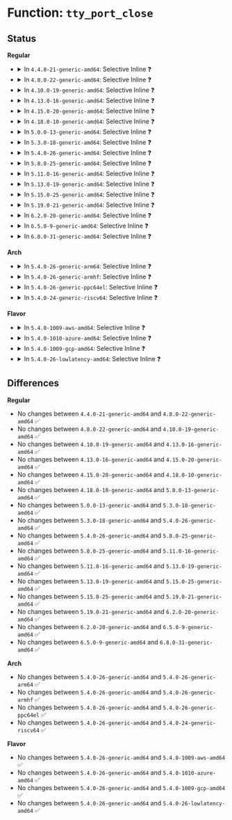 # Function: <code>tty_port_close</code>

## Status
<b>Regular</b>
<ul>
<li>
<details>
<summary>In <code>4.4.0-21-generic-amd64</code>: Selective Inline ❓</summary>

```c
void tty_port_close(struct tty_port * port, struct tty_struct * tty, struct file * filp)
```

```json
{
  "name": "tty_port_close",
  "collision_type": "Unique Global",
  "inline_type": "Selective",
  "funcs": [
    {
      "addr": 18446744071584004560,
      "name": "tty_port_close",
      "external": true,
      "loc": "drivers/tty/tty_port.c:531",
      "file": "drivers/tty/tty_port.c",
      "inline": "not declared, inlined",
      "caller_inline": [],
      "caller_func": [
        "drivers/tty/serial/kgdb_nmi.c:kgdb_nmi_tty_close",
        "drivers/char/ttyprintk.c:tpk_close"
      ]
    }
  ],
  "symbols": [
    {
      "addr": 18446744071584004560,
      "name": "tty_port_close",
      "section": ".text",
      "bind": "STB_GLOBAL",
      "size": 95
    }
  ]
}
```
</details>
</li>
<li>
<details>
<summary>In <code>4.8.0-22-generic-amd64</code>: Selective Inline ❓</summary>

```c
void tty_port_close(struct tty_port * port, struct tty_struct * tty, struct file * filp)
```

```json
{
  "name": "tty_port_close",
  "collision_type": "Unique Global",
  "inline_type": "Selective",
  "funcs": [
    {
      "addr": 18446744071584335232,
      "name": "tty_port_close",
      "external": true,
      "loc": "drivers/tty/tty_port.c:528",
      "file": "drivers/tty/tty_port.c",
      "inline": "not declared, inlined",
      "caller_inline": [],
      "caller_func": [
        "drivers/tty/serial/kgdb_nmi.c:kgdb_nmi_tty_close",
        "drivers/char/ttyprintk.c:tpk_close"
      ]
    }
  ],
  "symbols": [
    {
      "addr": 18446744071584335232,
      "name": "tty_port_close",
      "section": ".text",
      "bind": "STB_GLOBAL",
      "size": 95
    }
  ]
}
```
</details>
</li>
<li>
<details>
<summary>In <code>4.10.0-19-generic-amd64</code>: Selective Inline ❓</summary>

```c
void tty_port_close(struct tty_port * port, struct tty_struct * tty, struct file * filp)
```

```json
{
  "name": "tty_port_close",
  "collision_type": "Unique Global",
  "inline_type": "Selective",
  "funcs": [
    {
      "addr": 18446744071584517088,
      "name": "tty_port_close",
      "external": true,
      "loc": "drivers/tty/tty_port.c:528",
      "file": "drivers/tty/tty_port.c",
      "inline": "not declared, inlined",
      "caller_inline": [],
      "caller_func": [
        "drivers/tty/serial/kgdb_nmi.c:kgdb_nmi_tty_close",
        "drivers/char/ttyprintk.c:tpk_close"
      ]
    }
  ],
  "symbols": [
    {
      "addr": 18446744071584517088,
      "name": "tty_port_close",
      "section": ".text",
      "bind": "STB_GLOBAL",
      "size": 95
    }
  ]
}
```
</details>
</li>
<li>
<details>
<summary>In <code>4.13.0-16-generic-amd64</code>: Selective Inline ❓</summary>

```c
void tty_port_close(struct tty_port * port, struct tty_struct * tty, struct file * filp)
```

```json
{
  "name": "tty_port_close",
  "collision_type": "Unique Global",
  "inline_type": "Selective",
  "funcs": [
    {
      "addr": 18446744071584596704,
      "name": "tty_port_close",
      "external": true,
      "loc": "drivers/tty/tty_port.c:636",
      "file": "drivers/tty/tty_port.c",
      "inline": "not declared, inlined",
      "caller_inline": [],
      "caller_func": [
        "drivers/tty/serial/kgdb_nmi.c:kgdb_nmi_tty_close",
        "drivers/char/ttyprintk.c:tpk_close"
      ]
    }
  ],
  "symbols": [
    {
      "addr": 18446744071584596704,
      "name": "tty_port_close",
      "section": ".text",
      "bind": "STB_GLOBAL",
      "size": 95
    }
  ]
}
```
</details>
</li>
<li>
<details>
<summary>In <code>4.15.0-20-generic-amd64</code>: Selective Inline ❓</summary>

```c
void tty_port_close(struct tty_port * port, struct tty_struct * tty, struct file * filp)
```

```json
{
  "name": "tty_port_close",
  "collision_type": "Unique Global",
  "inline_type": "Selective",
  "funcs": [
    {
      "addr": 18446744071585008864,
      "name": "tty_port_close",
      "external": true,
      "loc": "drivers/tty/tty_port.c:637",
      "file": "drivers/tty/tty_port.c",
      "inline": "not declared, inlined",
      "caller_inline": [],
      "caller_func": [
        "drivers/tty/serial/kgdb_nmi.c:kgdb_nmi_tty_close",
        "drivers/char/ttyprintk.c:tpk_close",
        "drivers/usb/host/xhci-dbgtty.c:dbc_tty_close"
      ]
    }
  ],
  "symbols": [
    {
      "addr": 18446744071585008864,
      "name": "tty_port_close",
      "section": ".text",
      "bind": "STB_GLOBAL",
      "size": 95
    }
  ]
}
```
</details>
</li>
<li>
<details>
<summary>In <code>4.18.0-10-generic-amd64</code>: Selective Inline ❓</summary>

```c
void tty_port_close(struct tty_port * port, struct tty_struct * tty, struct file * filp)
```

```json
{
  "name": "tty_port_close",
  "collision_type": "Unique Global",
  "inline_type": "Selective",
  "funcs": [
    {
      "addr": 18446744071585242992,
      "name": "tty_port_close",
      "external": true,
      "loc": "drivers/tty/tty_port.c:637",
      "file": "drivers/tty/tty_port.c",
      "inline": "not declared, inlined",
      "caller_inline": [],
      "caller_func": [
        "drivers/tty/serial/kgdb_nmi.c:kgdb_nmi_tty_close",
        "drivers/char/ttyprintk.c:tpk_close",
        "drivers/usb/host/xhci-dbgtty.c:dbc_tty_close"
      ]
    }
  ],
  "symbols": [
    {
      "addr": 18446744071585242992,
      "name": "tty_port_close",
      "section": ".text",
      "bind": "STB_GLOBAL",
      "size": 95
    }
  ]
}
```
</details>
</li>
<li>
<details>
<summary>In <code>5.0.0-13-generic-amd64</code>: Selective Inline ❓</summary>

```c
void tty_port_close(struct tty_port * port, struct tty_struct * tty, struct file * filp)
```

```json
{
  "name": "tty_port_close",
  "collision_type": "Unique Global",
  "inline_type": "Selective",
  "funcs": [
    {
      "addr": 18446744071585362400,
      "name": "tty_port_close",
      "external": true,
      "loc": "drivers/tty/tty_port.c:630",
      "file": "drivers/tty/tty_port.c",
      "inline": "not declared, inlined",
      "caller_inline": [],
      "caller_func": [
        "drivers/tty/serial/kgdb_nmi.c:kgdb_nmi_tty_close",
        "drivers/char/ttyprintk.c:tpk_close",
        "drivers/usb/host/xhci-dbgtty.c:dbc_tty_close"
      ]
    }
  ],
  "symbols": [
    {
      "addr": 18446744071585362400,
      "name": "tty_port_close",
      "section": ".text",
      "bind": "STB_GLOBAL",
      "size": 106
    }
  ]
}
```
</details>
</li>
<li>
<details>
<summary>In <code>5.3.0-18-generic-amd64</code>: Selective Inline ❓</summary>

```c
void tty_port_close(struct tty_port * port, struct tty_struct * tty, struct file * filp)
```

```json
{
  "name": "tty_port_close",
  "collision_type": "Unique Global",
  "inline_type": "Selective",
  "funcs": [
    {
      "addr": 18446744071585576048,
      "name": "tty_port_close",
      "external": true,
      "loc": "drivers/tty/tty_port.c:630",
      "file": "drivers/tty/tty_port.c",
      "inline": "not declared, inlined",
      "caller_inline": [],
      "caller_func": [
        "drivers/tty/serial/kgdb_nmi.c:kgdb_nmi_tty_close",
        "drivers/char/ttyprintk.c:tpk_close",
        "drivers/usb/host/xhci-dbgtty.c:dbc_tty_close"
      ]
    }
  ],
  "symbols": [
    {
      "addr": 18446744071585576048,
      "name": "tty_port_close",
      "section": ".text",
      "bind": "STB_GLOBAL",
      "size": 110
    }
  ]
}
```
</details>
</li>
<li>
<details>
<summary>In <code>5.4.0-26-generic-amd64</code>: Selective Inline ❓</summary>

```c
void tty_port_close(struct tty_port * port, struct tty_struct * tty, struct file * filp)
```

```json
{
  "name": "tty_port_close",
  "collision_type": "Unique Global",
  "inline_type": "Selective",
  "funcs": [
    {
      "addr": 18446744071585717008,
      "name": "tty_port_close",
      "external": true,
      "loc": "drivers/tty/tty_port.c:631",
      "file": "drivers/tty/tty_port.c",
      "inline": "not declared, inlined",
      "caller_inline": [],
      "caller_func": [
        "drivers/tty/serial/kgdb_nmi.c:kgdb_nmi_tty_close",
        "drivers/char/ttyprintk.c:tpk_close",
        "drivers/usb/host/xhci-dbgtty.c:dbc_tty_close"
      ]
    }
  ],
  "symbols": [
    {
      "addr": 18446744071585717008,
      "name": "tty_port_close",
      "section": ".text",
      "bind": "STB_GLOBAL",
      "size": 110
    }
  ]
}
```
</details>
</li>
<li>
<details>
<summary>In <code>5.8.0-25-generic-amd64</code>: Selective Inline ❓</summary>

```c
void tty_port_close(struct tty_port * port, struct tty_struct * tty, struct file * filp)
```

```json
{
  "name": "tty_port_close",
  "collision_type": "Unique Global",
  "inline_type": "Selective",
  "funcs": [
    {
      "addr": 18446744071586446832,
      "name": "tty_port_close",
      "external": true,
      "loc": "drivers/tty/tty_port.c:631",
      "file": "drivers/tty/tty_port.c",
      "inline": "not declared, inlined",
      "caller_inline": [],
      "caller_func": [
        "drivers/tty/serial/serial_core.c:uart_close",
        "drivers/tty/serial/kgdb_nmi.c:kgdb_nmi_tty_close",
        "drivers/char/ttyprintk.c:tpk_close",
        "drivers/usb/host/xhci-dbgtty.c:dbc_tty_close"
      ]
    }
  ],
  "symbols": [
    {
      "addr": 18446744071586446832,
      "name": "tty_port_close",
      "section": ".text",
      "bind": "STB_GLOBAL",
      "size": 156
    }
  ]
}
```
</details>
</li>
<li>
<details>
<summary>In <code>5.11.0-16-generic-amd64</code>: Selective Inline ❓</summary>

```c
void tty_port_close(struct tty_port * port, struct tty_struct * tty, struct file * filp)
```

```json
{
  "name": "tty_port_close",
  "collision_type": "Unique Global",
  "inline_type": "Selective",
  "funcs": [
    {
      "addr": 18446744071586561312,
      "name": "tty_port_close",
      "external": true,
      "loc": "drivers/tty/tty_port.c:631",
      "file": "drivers/tty/tty_port.c",
      "inline": "not declared, inlined",
      "caller_inline": [],
      "caller_func": [
        "drivers/tty/serial/serial_core.c:uart_close",
        "drivers/tty/serial/kgdb_nmi.c:kgdb_nmi_tty_close",
        "drivers/char/ttyprintk.c:tpk_close",
        "drivers/usb/host/xhci-dbgtty.c:dbc_tty_close"
      ]
    }
  ],
  "symbols": [
    {
      "addr": 18446744071586561312,
      "name": "tty_port_close",
      "section": ".text",
      "bind": "STB_GLOBAL",
      "size": 156
    }
  ]
}
```
</details>
</li>
<li>
<details>
<summary>In <code>5.13.0-19-generic-amd64</code>: Selective Inline ❓</summary>

```c
void tty_port_close(struct tty_port * port, struct tty_struct * tty, struct file * filp)
```

```json
{
  "name": "tty_port_close",
  "collision_type": "Unique Global",
  "inline_type": "Selective",
  "funcs": [
    {
      "addr": 18446744071586446272,
      "name": "tty_port_close",
      "external": true,
      "loc": "drivers/tty/tty_port.c:632",
      "file": "drivers/tty/tty_port.c",
      "inline": "not declared, inlined",
      "caller_inline": [],
      "caller_func": [
        "drivers/tty/serial/serial_core.c:uart_close",
        "drivers/tty/serial/kgdb_nmi.c:kgdb_nmi_tty_close",
        "drivers/char/ttyprintk.c:tpk_close",
        "drivers/usb/host/xhci-dbgtty.c:dbc_tty_close"
      ]
    }
  ],
  "symbols": [
    {
      "addr": 18446744071586446272,
      "name": "tty_port_close",
      "section": ".text",
      "bind": "STB_GLOBAL",
      "size": 156
    }
  ]
}
```
</details>
</li>
<li>
<details>
<summary>In <code>5.15.0-25-generic-amd64</code>: Selective Inline ❓</summary>

```c
void tty_port_close(struct tty_port * port, struct tty_struct * tty, struct file * filp)
```

```json
{
  "name": "tty_port_close",
  "collision_type": "Unique Global",
  "inline_type": "Selective",
  "funcs": [
    {
      "addr": 18446744071586972512,
      "name": "tty_port_close",
      "external": true,
      "loc": "drivers/tty/tty_port.c:636",
      "file": "drivers/tty/tty_port.c",
      "inline": "not declared, inlined",
      "caller_inline": [],
      "caller_func": [
        "drivers/tty/serial/serial_core.c:uart_close",
        "drivers/tty/serial/kgdb_nmi.c:kgdb_nmi_tty_close",
        "drivers/char/ttyprintk.c:tpk_close",
        "drivers/usb/host/xhci-dbgtty.c:dbc_tty_close"
      ]
    }
  ],
  "symbols": [
    {
      "addr": 18446744071586972512,
      "name": "tty_port_close",
      "section": ".text",
      "bind": "STB_GLOBAL",
      "size": 156
    }
  ]
}
```
</details>
</li>
<li>
<details>
<summary>In <code>5.19.0-21-generic-amd64</code>: Selective Inline ❓</summary>

```c
void tty_port_close(struct tty_port * port, struct tty_struct * tty, struct file * filp)
```

```json
{
  "name": "tty_port_close",
  "collision_type": "Unique Global",
  "inline_type": "Selective",
  "funcs": [
    {
      "addr": 18446744071588268832,
      "name": "tty_port_close",
      "external": true,
      "loc": "drivers/tty/tty_port.c:694",
      "file": "drivers/tty/tty_port.c",
      "inline": "not declared, inlined",
      "caller_inline": [],
      "caller_func": [
        "drivers/tty/serial/serial_core.c:uart_close",
        "drivers/tty/serial/kgdb_nmi.c:kgdb_nmi_tty_close",
        "drivers/char/ttyprintk.c:tpk_close",
        "drivers/usb/host/xhci-dbgtty.c:dbc_tty_close"
      ]
    }
  ],
  "symbols": [
    {
      "addr": 18446744071588268832,
      "name": "tty_port_close",
      "section": ".text",
      "bind": "STB_GLOBAL",
      "size": 160
    }
  ]
}
```
</details>
</li>
<li>
<details>
<summary>In <code>6.2.0-20-generic-amd64</code>: Selective Inline ❓</summary>

```c
void tty_port_close(struct tty_port * port, struct tty_struct * tty, struct file * filp)
```

```json
{
  "name": "tty_port_close",
  "collision_type": "Unique Global",
  "inline_type": "Selective",
  "funcs": [
    {
      "addr": 18446744071589683680,
      "name": "tty_port_close",
      "external": true,
      "loc": "drivers/tty/tty_port.c:715",
      "file": "drivers/tty/tty_port.c",
      "inline": "not declared, inlined",
      "caller_inline": [],
      "caller_func": [
        "drivers/tty/serial/serial_core.c:uart_close",
        "drivers/tty/serial/kgdb_nmi.c:kgdb_nmi_tty_close",
        "drivers/char/ttyprintk.c:tpk_close",
        "drivers/usb/host/xhci-dbgtty.c:dbc_tty_close"
      ]
    }
  ],
  "symbols": [
    {
      "addr": 18446744071589683680,
      "name": "tty_port_close",
      "section": ".text",
      "bind": "STB_GLOBAL",
      "size": 160
    }
  ]
}
```
</details>
</li>
<li>
<details>
<summary>In <code>6.5.0-9-generic-amd64</code>: Selective Inline ❓</summary>

```c
void tty_port_close(struct tty_port * port, struct tty_struct * tty, struct file * filp)
```

```json
{
  "name": "tty_port_close",
  "collision_type": "Unique Global",
  "inline_type": "Selective",
  "funcs": [
    {
      "addr": 18446744071589988288,
      "name": "tty_port_close",
      "external": true,
      "loc": "drivers/tty/tty_port.c:715",
      "file": "drivers/tty/tty_port.c",
      "inline": "not declared, inlined",
      "caller_inline": [],
      "caller_func": [
        "drivers/tty/serial/kgdb_nmi.c:kgdb_nmi_tty_close",
        "drivers/char/ttyprintk.c:tpk_close",
        "drivers/usb/host/xhci-dbgtty.c:dbc_tty_close"
      ]
    }
  ],
  "symbols": [
    {
      "addr": 18446744071589988288,
      "name": "tty_port_close",
      "section": ".text",
      "bind": "STB_GLOBAL",
      "size": 160
    }
  ]
}
```
</details>
</li>
<li>
<details>
<summary>In <code>6.8.0-31-generic-amd64</code>: Selective Inline ❓</summary>

```c
void tty_port_close(struct tty_port * port, struct tty_struct * tty, struct file * filp)
```

```json
{
  "name": "tty_port_close",
  "collision_type": "Unique Global",
  "inline_type": "Selective",
  "funcs": [
    {
      "addr": 18446744071590326816,
      "name": "tty_port_close",
      "external": true,
      "loc": "drivers/tty/tty_port.c:715",
      "file": "drivers/tty/tty_port.c",
      "inline": "not declared, inlined",
      "caller_inline": [],
      "caller_func": [
        "drivers/tty/serial/kgdb_nmi.c:kgdb_nmi_tty_close",
        "drivers/char/ttyprintk.c:tpk_close",
        "drivers/usb/host/xhci-dbgtty.c:dbc_tty_close"
      ]
    }
  ],
  "symbols": [
    {
      "addr": 18446744071590326816,
      "name": "tty_port_close",
      "section": ".text",
      "bind": "STB_GLOBAL",
      "size": 160
    }
  ]
}
```
</details>
</li>
</ul>
<b>Arch</b>
<ul>
<li>
<details>
<summary>In <code>5.4.0-26-generic-arm64</code>: Selective Inline ❓</summary>

```c
void tty_port_close(struct tty_port * port, struct tty_struct * tty, struct file * filp)
```

```json
{
  "name": "tty_port_close",
  "collision_type": "Unique Global",
  "inline_type": "Selective",
  "funcs": [
    {
      "addr": 18446603336498408064,
      "name": "tty_port_close",
      "external": true,
      "loc": "drivers/tty/tty_port.c:631",
      "file": "drivers/tty/tty_port.c",
      "inline": "not declared, inlined",
      "caller_inline": [],
      "caller_func": [
        "drivers/tty/serial/kgdb_nmi.c:kgdb_nmi_tty_close",
        "drivers/tty/serial/kgdb_nmi.c:kgdb_nmi_tty_close",
        "drivers/tty/serial/kgdb_nmi.c:kgdb_nmi_tty_close",
        "drivers/char/ttyprintk.c:tpk_close",
        "drivers/usb/host/xhci-dbgtty.c:dbc_tty_close"
      ]
    }
  ],
  "symbols": [
    {
      "addr": 18446603336498408064,
      "name": "tty_port_close",
      "section": ".text",
      "bind": "STB_GLOBAL",
      "size": 176
    }
  ]
}
```
</details>
</li>
<li>
<details>
<summary>In <code>5.4.0-26-generic-armhf</code>: Selective Inline ❓</summary>

```c
void tty_port_close(struct tty_port * port, struct tty_struct * tty, struct file * filp)
```

```json
{
  "name": "tty_port_close",
  "collision_type": "Unique Global",
  "inline_type": "Selective",
  "funcs": [
    {
      "addr": 3231081936,
      "name": "tty_port_close",
      "external": true,
      "loc": "drivers/tty/tty_port.c:631",
      "file": "drivers/tty/tty_port.c",
      "inline": "not declared, inlined",
      "caller_inline": [],
      "caller_func": [
        "drivers/tty/serial/kgdb_nmi.c:kgdb_nmi_tty_close",
        "drivers/char/ttyprintk.c:tpk_close",
        "drivers/usb/host/xhci-dbgtty.c:dbc_tty_close"
      ]
    }
  ],
  "symbols": [
    {
      "addr": 3231081936,
      "name": "tty_port_close",
      "section": ".text",
      "bind": "STB_GLOBAL",
      "size": 132
    }
  ]
}
```
</details>
</li>
<li>
<details>
<summary>In <code>5.4.0-26-generic-ppc64el</code>: Selective Inline ❓</summary>

```c
void tty_port_close(struct tty_port * port, struct tty_struct * tty, struct file * filp)
```

```json
{
  "name": "tty_port_close",
  "collision_type": "Unique Global",
  "inline_type": "Selective",
  "funcs": [
    {
      "addr": 13835058055291592672,
      "name": "tty_port_close",
      "external": true,
      "loc": "drivers/tty/tty_port.c:631",
      "file": "drivers/tty/tty_port.c",
      "inline": "not declared, inlined",
      "caller_inline": [],
      "caller_func": [
        "drivers/tty/serial/kgdb_nmi.c:kgdb_nmi_tty_close",
        "drivers/char/ttyprintk.c:tpk_close",
        "drivers/usb/host/xhci-dbgtty.c:dbc_tty_close"
      ]
    }
  ],
  "symbols": [
    {
      "addr": 13835058055291592672,
      "name": "tty_port_close",
      "section": ".text",
      "bind": "STB_GLOBAL",
      "size": 208
    }
  ]
}
```
</details>
</li>
<li>
<details>
<summary>In <code>5.4.0-24-generic-riscv64</code>: Selective Inline ❓</summary>

```c
void tty_port_close(struct tty_port * port, struct tty_struct * tty, struct file * filp)
```

```json
{
  "name": "tty_port_close",
  "collision_type": "Unique Global",
  "inline_type": "Selective",
  "funcs": [
    {
      "addr": 18446743936276067870,
      "name": "tty_port_close",
      "external": true,
      "loc": "drivers/tty/tty_port.c:631",
      "file": "drivers/tty/tty_port.c",
      "inline": "not declared, inlined",
      "caller_inline": [],
      "caller_func": [
        "drivers/char/ttyprintk.c:tpk_close",
        "drivers/usb/host/xhci-dbgtty.c:dbc_tty_close"
      ]
    }
  ],
  "symbols": [
    {
      "addr": 18446743936276067870,
      "name": "tty_port_close",
      "section": ".text",
      "bind": "STB_GLOBAL",
      "size": 138
    }
  ]
}
```
</details>
</li>
</ul>
<b>Flavor</b>
<ul>
<li>
<details>
<summary>In <code>5.4.0-1009-aws-amd64</code>: Selective Inline ❓</summary>

```c
void tty_port_close(struct tty_port * port, struct tty_struct * tty, struct file * filp)
```

```json
{
  "name": "tty_port_close",
  "collision_type": "Unique Global",
  "inline_type": "Selective",
  "funcs": [
    {
      "addr": 18446744071585478032,
      "name": "tty_port_close",
      "external": true,
      "loc": "drivers/tty/tty_port.c:631",
      "file": "drivers/tty/tty_port.c",
      "inline": "not declared, inlined",
      "caller_inline": [],
      "caller_func": [
        "drivers/tty/serial/kgdb_nmi.c:kgdb_nmi_tty_close",
        "drivers/char/ttyprintk.c:tpk_close"
      ]
    }
  ],
  "symbols": [
    {
      "addr": 18446744071585478032,
      "name": "tty_port_close",
      "section": ".text",
      "bind": "STB_GLOBAL",
      "size": 110
    }
  ]
}
```
</details>
</li>
<li>
<details>
<summary>In <code>5.4.0-1010-azure-amd64</code>: Selective Inline ❓</summary>

```c
void tty_port_close(struct tty_port * port, struct tty_struct * tty, struct file * filp)
```

```json
{
  "name": "tty_port_close",
  "collision_type": "Unique Global",
  "inline_type": "Selective",
  "funcs": [
    {
      "addr": 18446744071585347968,
      "name": "tty_port_close",
      "external": true,
      "loc": "drivers/tty/tty_port.c:631",
      "file": "drivers/tty/tty_port.c",
      "inline": "not declared, inlined",
      "caller_inline": [],
      "caller_func": [
        "drivers/tty/serial/kgdb_nmi.c:kgdb_nmi_tty_close",
        "drivers/char/ttyprintk.c:tpk_close",
        "drivers/usb/host/xhci-dbgtty.c:dbc_tty_close"
      ]
    }
  ],
  "symbols": [
    {
      "addr": 18446744071585347968,
      "name": "tty_port_close",
      "section": ".text",
      "bind": "STB_GLOBAL",
      "size": 110
    }
  ]
}
```
</details>
</li>
<li>
<details>
<summary>In <code>5.4.0-1009-gcp-amd64</code>: Selective Inline ❓</summary>

```c
void tty_port_close(struct tty_port * port, struct tty_struct * tty, struct file * filp)
```

```json
{
  "name": "tty_port_close",
  "collision_type": "Unique Global",
  "inline_type": "Selective",
  "funcs": [
    {
      "addr": 18446744071585667408,
      "name": "tty_port_close",
      "external": true,
      "loc": "drivers/tty/tty_port.c:631",
      "file": "drivers/tty/tty_port.c",
      "inline": "not declared, inlined",
      "caller_inline": [],
      "caller_func": [
        "drivers/tty/serial/kgdb_nmi.c:kgdb_nmi_tty_close",
        "drivers/char/ttyprintk.c:tpk_close",
        "drivers/usb/host/xhci-dbgtty.c:dbc_tty_close"
      ]
    }
  ],
  "symbols": [
    {
      "addr": 18446744071585667408,
      "name": "tty_port_close",
      "section": ".text",
      "bind": "STB_GLOBAL",
      "size": 110
    }
  ]
}
```
</details>
</li>
<li>
<details>
<summary>In <code>5.4.0-26-lowlatency-amd64</code>: Selective Inline ❓</summary>

```c
void tty_port_close(struct tty_port * port, struct tty_struct * tty, struct file * filp)
```

```json
{
  "name": "tty_port_close",
  "collision_type": "Unique Global",
  "inline_type": "Selective",
  "funcs": [
    {
      "addr": 18446744071585775520,
      "name": "tty_port_close",
      "external": true,
      "loc": "drivers/tty/tty_port.c:631",
      "file": "drivers/tty/tty_port.c",
      "inline": "not declared, inlined",
      "caller_inline": [],
      "caller_func": [
        "drivers/tty/serial/kgdb_nmi.c:kgdb_nmi_tty_close",
        "drivers/char/ttyprintk.c:tpk_close",
        "drivers/usb/host/xhci-dbgtty.c:dbc_tty_close"
      ]
    }
  ],
  "symbols": [
    {
      "addr": 18446744071585775520,
      "name": "tty_port_close",
      "section": ".text",
      "bind": "STB_GLOBAL",
      "size": 110
    }
  ]
}
```
</details>
</li>
</ul>

## Differences
<b>Regular</b>
<ul>
<li>
No changes between <code>4.4.0-21-generic-amd64</code> and <code>4.8.0-22-generic-amd64</code> ✅
</li>
<li>
No changes between <code>4.8.0-22-generic-amd64</code> and <code>4.10.0-19-generic-amd64</code> ✅
</li>
<li>
No changes between <code>4.10.0-19-generic-amd64</code> and <code>4.13.0-16-generic-amd64</code> ✅
</li>
<li>
No changes between <code>4.13.0-16-generic-amd64</code> and <code>4.15.0-20-generic-amd64</code> ✅
</li>
<li>
No changes between <code>4.15.0-20-generic-amd64</code> and <code>4.18.0-10-generic-amd64</code> ✅
</li>
<li>
No changes between <code>4.18.0-10-generic-amd64</code> and <code>5.0.0-13-generic-amd64</code> ✅
</li>
<li>
No changes between <code>5.0.0-13-generic-amd64</code> and <code>5.3.0-18-generic-amd64</code> ✅
</li>
<li>
No changes between <code>5.3.0-18-generic-amd64</code> and <code>5.4.0-26-generic-amd64</code> ✅
</li>
<li>
No changes between <code>5.4.0-26-generic-amd64</code> and <code>5.8.0-25-generic-amd64</code> ✅
</li>
<li>
No changes between <code>5.8.0-25-generic-amd64</code> and <code>5.11.0-16-generic-amd64</code> ✅
</li>
<li>
No changes between <code>5.11.0-16-generic-amd64</code> and <code>5.13.0-19-generic-amd64</code> ✅
</li>
<li>
No changes between <code>5.13.0-19-generic-amd64</code> and <code>5.15.0-25-generic-amd64</code> ✅
</li>
<li>
No changes between <code>5.15.0-25-generic-amd64</code> and <code>5.19.0-21-generic-amd64</code> ✅
</li>
<li>
No changes between <code>5.19.0-21-generic-amd64</code> and <code>6.2.0-20-generic-amd64</code> ✅
</li>
<li>
No changes between <code>6.2.0-20-generic-amd64</code> and <code>6.5.0-9-generic-amd64</code> ✅
</li>
<li>
No changes between <code>6.5.0-9-generic-amd64</code> and <code>6.8.0-31-generic-amd64</code> ✅
</li>
</ul>
<b>Arch</b>
<ul>
<li>
No changes between <code>5.4.0-26-generic-amd64</code> and <code>5.4.0-26-generic-arm64</code> ✅
</li>
<li>
No changes between <code>5.4.0-26-generic-amd64</code> and <code>5.4.0-26-generic-armhf</code> ✅
</li>
<li>
No changes between <code>5.4.0-26-generic-amd64</code> and <code>5.4.0-26-generic-ppc64el</code> ✅
</li>
<li>
No changes between <code>5.4.0-26-generic-amd64</code> and <code>5.4.0-24-generic-riscv64</code> ✅
</li>
</ul>
<b>Flavor</b>
<ul>
<li>
No changes between <code>5.4.0-26-generic-amd64</code> and <code>5.4.0-1009-aws-amd64</code> ✅
</li>
<li>
No changes between <code>5.4.0-26-generic-amd64</code> and <code>5.4.0-1010-azure-amd64</code> ✅
</li>
<li>
No changes between <code>5.4.0-26-generic-amd64</code> and <code>5.4.0-1009-gcp-amd64</code> ✅
</li>
<li>
No changes between <code>5.4.0-26-generic-amd64</code> and <code>5.4.0-26-lowlatency-amd64</code> ✅
</li>
</ul>

